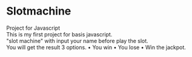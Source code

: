 # Slotmachine
Project for Javascript<br>
This is my first project for basis javascript.<br>
"slot machine" with input your name before play the slot.<br>
You will get the result 3 options. • You win • You lose • Win the jackpot.
